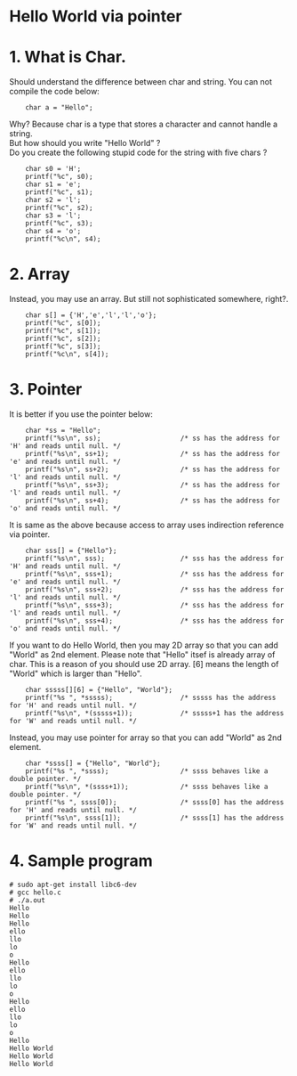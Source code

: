 # Hello World via pointer

# 1. What is Char. 
Should understand the difference between char and string. You can not compile the code below:
```
    char a = "Hello";
```

Why? Because char is a type that stores a character and cannot handle a string.<br>
But how should you write "Hello World" ?<br>
Do you create the following stupid code for the string with five chars ?
```
    char s0 = 'H';
    printf("%c", s0);
    char s1 = 'e';
    printf("%c", s1);
    char s2 = 'l';
    printf("%c", s2);
    char s3 = 'l';
    printf("%c", s3);
    char s4 = 'o';
    printf("%c\n", s4);
```

# 2. Array
Instead, you may use an array. But still not sophisticated somewhere, right?. 
```
    char s[] = {'H','e','l','l','o'};
    printf("%c", s[0]);
    printf("%c", s[1]);
    printf("%c", s[2]);
    printf("%c", s[3]);
    printf("%c\n", s[4]);
```

# 3. Pointer
It is better if you use the pointer below: 
```
    char *ss = "Hello";
    printf("%s\n", ss);                    /* ss has the address for 'H' and reads until null. */
    printf("%s\n", ss+1);                  /* ss has the address for 'e' and reads until null. */
    printf("%s\n", ss+2);                  /* ss has the address for 'l' and reads until null. */
    printf("%s\n", ss+3);                  /* ss has the address for 'l' and reads until null. */
    printf("%s\n", ss+4);                  /* ss has the address for 'o' and reads until null. */
```
It is same as the above because access to array uses indirection reference via pointer. 
```
    char sss[] = {"Hello"};
    printf("%s\n", sss);                   /* sss has the address for 'H' and reads until null. */
    printf("%s\n", sss+1);                 /* sss has the address for 'e' and reads until null. */
    printf("%s\n", sss+2);                 /* sss has the address for 'l' and reads until null. */
    printf("%s\n", sss+3);                 /* sss has the address for 'l' and reads until null. */
    printf("%s\n", sss+4);                 /* sss has the address for 'o' and reads until null. */
```

If you want to do Hello World, then you may 2D array so that you can add "World" as 2nd element.
Please note that "Hello" itsef is already array of char. This is a reason of you should use 2D array.
[6] means the length of "World" which is larger than "Hello". 
```
    char sssss[][6] = {"Hello", "World"};
    printf("%s ", *sssss);                 /* sssss has the address for 'H' and reads until null. */ 
    printf("%s\n", *(sssss+1));            /* sssss+1 has the address for 'W' and reads until null. */ 
```

Instead, you may use pointer for array so that you can add "World" as 2nd element.
```
    char *ssss[] = {"Hello", "World"};
    printf("%s ", *ssss);                  /* ssss behaves like a double pointer. */
    printf("%s\n", *(ssss+1));             /* ssss behaves like a double pointer. */
    printf("%s ", ssss[0]);                /* ssss[0] has the address for 'H' and reads until null. */
    printf("%s\n", ssss[1]);               /* ssss[1] has the address for 'W' and reads until null. */
```

# 4. Sample program

```
# sudo apt-get install libc6-dev
# gcc hello.c
# ./a.out
Hello
Hello
Hello
ello
llo
lo
o
Hello
ello
llo
lo
o
Hello
ello
llo
lo
o
Hello
Hello World
Hello World
Hello World
```
